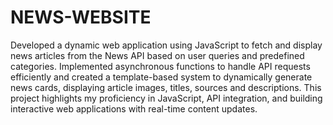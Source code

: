 # NEWS-WEBSITE

Developed a dynamic web application using JavaScript to fetch and display news articles from the News API based on user queries and predefined categories. Implemented asynchronous functions to handle API requests efficiently and created a template-based system to dynamically generate news cards, displaying article images, titles, sources and descriptions. This project highlights my proficiency in JavaScript, API integration, and building interactive web applications with real-time content updates.
